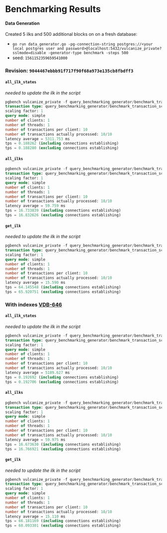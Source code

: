 # Benchmarking Results


#### Data Generation 
Created 5 ilks and 500 additional blocks on on a fresh database:
- `go run data_generator.go -pg-connection-string postgres://<your local postgres user and password>@localhost:5432/vulcanize_private?sslmode=disable -generator-type benchmark -steps 500`
- seed: `1561152359659541000`

### Revision: `9044467ebbb91f717f90f68a973e135cb8fbdff3`

#### `all_ilk_states`
_needed to update the ilk in the script_
```sql
pgbench vulcanize_private -f query_benchmarking_generator/benchmark_transaction_scripts/all_ilk_states.sql
transaction type: query_benchmarking_generator/benchmark_transaction_scripts/all_ilk_states.sql
scaling factor: 1
query mode: simple
number of clients: 1
number of threads: 1
number of transactions per client: 10
number of transactions actually processed: 10/10
latency average = 5311.753 ms
tps = 0.188262 (including connections establishing)
tps = 0.188280 (excluding connections establishing)
```

#### `all_ilks`
```sql
pgbench vulcanize_private -f query_benchmarking_generator/benchmark_transaction_scripts/all_ilks.sql
transaction type: query_benchmarking_generator/benchmark_transaction_scripts/all_ilks.sql
scaling factor: 1
query mode: simple
number of clients: 1
number of threads: 1
number of transactions per client: 10
number of transactions actually processed: 10/10
latency average = 59.759 ms
tps = 16.733839 (including connections establishing)
tps = 16.832626 (excluding connections establishing)
```

#### `get_ilk`
_needed to update the ilk in the script_
```sql
pgbench vulcanize_private -f query_benchmarking_generator/benchmark_transaction_scripts/get_ilk.sql
transaction type: query_benchmarking_generator/benchmark_transaction_scripts/get_ilk.sql
scaling factor: 1
query mode: simple
number of clients: 1
number of threads: 1
number of transactions per client: 10
number of transactions actually processed: 10/10
latency average = 15.590 ms
tps = 64.145548 (including connections establishing)
tps = 65.920751 (excluding connections establishing)
```



### With indexes [VDB-646](https://github.com/vulcanize/mcd_transformers/pull/135)
#### `all_ilk_states`
_needed to update the ilk in the script_
```sql
pgbench vulcanize_private -f query_benchmarking_generator/benchmark_transaction_scripts/all_ilk_states.sql
transaction type: query_benchmarking_generator/benchmark_transaction_scripts/all_ilk_states.sql
scaling factor: 1
query mode: simple
number of clients: 1
number of threads: 1
number of transactions per client: 10
number of transactions actually processed: 10/10
latency average = 5189.627 ms
tps = 0.192692 (including connections establishing)
tps = 0.192706 (excluding connections establishing)
```

#### `all_ilks`
```sql
pgbench vulcanize_private -f query_benchmarking_generator/benchmark_transaction_scripts/all_ilks.sql
transaction type: query_benchmarking_generator/benchmark_transaction_scripts/all_ilks.sql
scaling factor: 1
query mode: simple
number of clients: 1
number of threads: 1
number of transactions per client: 10
number of transactions actually processed: 10/10
latency average = 59.975 ms
tps = 16.673630 (including connections establishing)
tps = 16.766921 (excluding connections establishing)
```

#### `get_ilk`
_needed to update the ilk in the script_
```sql
pgbench vulcanize_private -f query_benchmarking_generator/benchmark_transaction_scripts/get_ilk.sql
transaction type: query_benchmarking_generator/benchmark_transaction_scripts/get_ilk.sql
scaling factor: 1
query mode: simple
number of clients: 1
number of threads: 1
number of transactions per client: 10
number of transactions actually processed: 10/10
latency average = 15.110 ms
tps = 66.181169 (including connections establishing)
tps = 68.093301 (excluding connections establishing)
```
